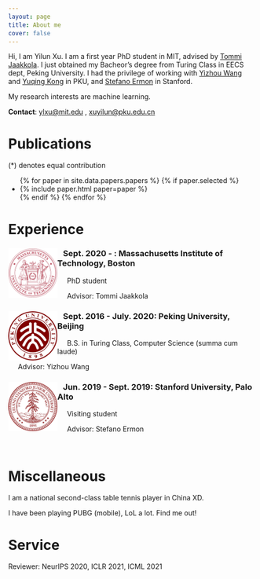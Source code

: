 ```yaml
---
layout: page
title: About me 
cover: false
---
```


Hi, I am Yilun Xu. I am a first year PhD student in MIT, advised by [Tommi Jaakkola](https://people.csail.mit.edu/tommi/tommi.html). I just obtained my Bacheor’s degree from Turing Class in EECS dept, Peking University. I had the privilege of working with [Yizhou Wang](http://cfcs.pku.edu.cn/faculty/adjunct/wangyizhou/index.htm) and [Yuqing Kong](https://cfcs.pku.edu.cn/yuqkong/) in PKU, and [Stefano Ermon](https://cs.stanford.edu/~ermon/) in Stanford.
 
My research interests are machine learning.

**Contact**: ylxu@mit.edu , xuyilun@pku.edu.cn

# Publications 
(*) denotes equal contribution

<ul>
{% for paper in site.data.papers.papers %}
  {% if paper.selected %}
  <li>
  {% include paper.html paper=paper %}
  </li>
  {% endif %}
{% endfor %}
</ul>



# Experience

<div style="clear: both;">
  <div style="float: left; margin-right 1em;">
    <img src="/assets/img/mit.png" alt="" width="100" height="100">
  </div>
  <div>
    <h3>&nbsp;&nbsp;&nbsp;Sept. 2020 - : Massachusetts Institute of Technology, Boston</h3>
    <p>&nbsp;&nbsp;&nbsp;&nbsp;&nbsp;PhD student</p>
    <p> &nbsp;&nbsp;&nbsp;&nbsp;&nbsp;Advisor: Tommi Jaakkola</p>
  </div>
</div>

<div style="clear: both;">
  <div style="float: left; margin-right 1em;">
    <img src="/assets/img/pku.png" alt="" width="100" height="100">
  </div>
  <div>
    <h3>&nbsp;&nbsp;&nbsp;Sept. 2016 - July. 2020: Peking University, Beijing</h3>
    <p>&nbsp;&nbsp;&nbsp;&nbsp;&nbsp;B.S. in Turing Class, Computer Science (summa cum laude)</p>
    <p> &nbsp;&nbsp;&nbsp;&nbsp;&nbsp;Advisor: Yizhou Wang</p>
  </div>
</div>

<div style="clear: both;">
  <div style="float: left; margin-right 1em;">
    <img src="/assets/img/stanford.png" alt="" width="100" height="100">
  </div>
  <div>
    <h3>&nbsp;&nbsp;&nbsp;Jun. 2019 - Sept. 2019: Stanford University, Palo Alto</h3>
    <p>&nbsp;&nbsp;&nbsp;&nbsp;&nbsp;Visiting student</p>
    <p> &nbsp;&nbsp;&nbsp;&nbsp;&nbsp;Advisor: Stefano Ermon</p>
  </div>
</div>
<br/>

# Miscellaneous

I am a national second-class table tennis player in China XD.

I have been playing PUBG (mobile), LoL a lot. Find me out! 

# Service 

Reviewer: NeurIPS 2020, ICLR 2021, ICML 2021